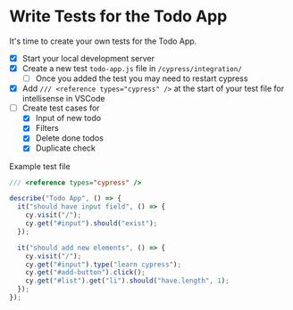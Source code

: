 # Write Tests for the Todo App

It's time to create your own tests for the Todo App.

- [x] Start your local development server
- [x] Create a new test `todo-app.js` file in `/cypress/integration/`
  - [ ] Once you added the test you may need to restart cypress
- [x] Add `/// <reference types="cypress" />` at the start of your test file for intellisense in VSCode
- [ ] Create test cases for
  - [x] Input of new todo
  - [x] Filters
  - [x] Delete done todos
  - [x] Duplicate check

Example test file

```js
/// <reference types="cypress" />

describe("Todo App", () => {
  it("should have input field", () => {
    cy.visit("/");
    cy.get("#input").should("exist");
  });

  it("should add new elements", () => {
    cy.visit("/");
    cy.get("#input").type("learn cypress");
    cy.get("#add-button").click();
    cy.get("#list").get("li").should("have.length", 1);
  });
});
```
